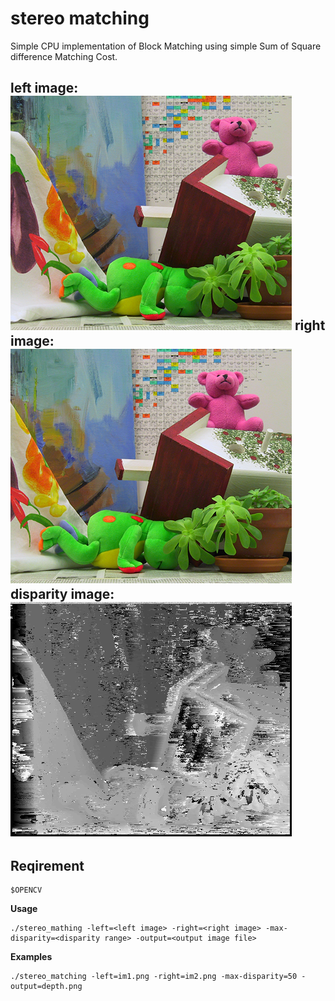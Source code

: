 stereo matching 
==========

Simple CPU implementation of Block Matching using simple Sum of Square difference Matching Cost.

left image:  
![image](im1.png)
right image:  
![image](im2.png)
disparity image:  
![image](depth.png)
---
## Reqirement 

    $OPENCV

**Usage**

    ./stereo_mathing -left=<left image> -right=<right image> -max-disparity=<disparity range> -output=<output image file> 

**Examples**

    ./stereo_matching -left=im1.png -right=im2.png -max-disparity=50 -output=depth.png 



